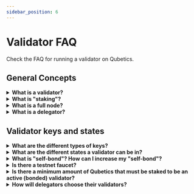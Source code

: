 ```yaml
---
sidebar_position: 6
---
```


# Validator FAQ

Check the FAQ for running a validator on Qubetics.

## General Concepts

<details>

<summary><b>What is a validator?</b></summary>

Qubetics is powered by [Tendermint](https://docs.tendermint.com/v0.34/introduction/what-is-tendermint.html) Core,
which relies on a set of validators to secure the network. Validators run a full node and participate in consensus
by broadcasting votes which contain cryptographic signatures signed by their private key. Validators commit new
blocks in the blockchain and receive revenue in exchange for their work. They also participate in on-protocol
treasury governance by voting on governance proposals. A validator's voting influence is weighted according to
their total stake.

</details>

<details>

<summary><b>What is "staking"?</b></summary>

Qubetics is a public Proof-of-Stake (PoS) blockchain, meaning that validator's weight is determined by the amount of
staking tokens (TICS) bonded as collateral. These staking tokens can be staked directly by the validator or delegated
to them by Qubetics holders.

Any user in the system can declare its intention to become a validator by sending a `create-validator` transaction.
From there, they become validators.

The weight (i.e. total stake or voting power) of a validator determines wether or not it is an active validator,
and also how frequently this node will have to propose a block and how much revenue it will obtain. Initially, only
the top 150 validators with the most weight will be active validators. If validators double-sign, or are frequently
offline, they risk their staked tokens (including Qubetics delegated by users) being "slashed" by the protocol to
penalize negligence and misbehavior.

</details>

<details>

<summary><b>What is a full node?</b></summary>

A full node is a program that fully validates transactions and blocks of a blockchain. It is distinct from a light
client node that only processes block headers and a small subset of transactions. Running a full node requires more
resources than a light client but is necessary in order to be a validator. In practice, running a full-node only
implies running a non-compromised and up-to-date version of the software with low network latency and without downtime.

Of course, it is possible and encouraged for any user to run full nodes even if they do not plan to be validators.

</details>

<details>

<summary><b>What is a delegator?</b></summary>

Delegators are Qubetics holders who cannot, or do not want to run validator operations themselves. Users can delegate
QUbetics to a validator and obtain a part of its revenue in exchange (for more detail on how revenue is distributed, see
`What is the incentive to stake?` and `What is a validator's commission?` sections below).

Because they share revenue with their validators, delegators also share responsibility. Should a validator misbehave,
each of its delegators will be partially slashed in proportion to their stake. This is why delegators should perform
due-diligence on validators before delegating, as well as diversifying by spreading their stake over multiple validators.

Delegators play a critical role in the system, as they are responsible for choosing validators. Be aware that being a
delegator is not a passive role. Delegators are obligated to remain vigilant and actively monitor the actions of their
validators, switching should they fail to act responsibly.

</details>

## Validator keys and states

<details>

<summary><b>What are the different types of keys?</b></summary>

In short, there are two types of keys:

- **Tendermint Key**: This is a unique key used to sign block hashes. It is associated with a public key
`qubeticsvalconspub`.
    - Generated when the node is created with `qubeticsd init`.
    - Get this value with `qubeticsd tendermint show-validator`
e.g. `qubeticsvalconspub1zcjduc3qcyj09qc03elte23zwshdx92jm6ce88fgc90rtqhjx8v0608qh5ssp0w94c`

- **Application keys**: These keys are created from the application and used to sign transactions. As a validator,
you will probably use one key to sign staking-related transactions, and another key to sign oracle-related
transactions. Application keys are associated with a public key `qubeticspub-` and an address `qubetics-`. Both
are derived from account keys generated by `qubeticsd keys add`.

:::warning
A validator's operator key is directly tied to an application key, but uses reserved prefixes solely for this
purpose: `qubeticsvaloper` and `qubeticsvaloperpub`
:::

</details>

<details>

<summary><b>What are the different states a validator can be in?</b></summary>

After a validator is created with a `create-validator` transaction, it can be in three states:

- `bonded`: Validator is in the active set and participates in consensus. Validator is earning rewards and can be
slashed for misbehaviour.
- `unbonding`: Validator is not in the active set and does not participate in consensus. Validator is not earning
rewards, but can still be slashed for misbehaviour. This is a transition state from `bonded` to `unbonded`. If
validator does not send a `rebond` transaction while in `unbonding` mode, it will take two weeks for the state
transition to complete.
- `unbonded`: Validator is not in the active set, and therefore not signing blocks. Unbonded validators cannot be
slashed, but do not earn any rewards from their operation. It is still possible to delegate QUBETICS to this
validator. Un-delegating from an `unbonded` validator is immediate.

Delegators have the same state as their validator.

:::warning
Delegations are not necessarily bonded. Qubetics can be delegated and bonded, delegated and unbonding, delegated and
unbonded, or liquid.
:::

</details>

<details>

<summary><b>What is "self-bond"? How can I increase my "self-bond"?</b></summary>

The validator operator's "self-bond" refers to the amount of Qubetics stake delegated to itself. You can increase your
self-bond by delegating more Qubetics to your validator account.

</details>

<details>

<summary><b>Is there a testnet faucet?</b></summary>

If you want to obtain coins for the testnet, you can do so by using the [faucet](https://testnet.qubetics.work/faucet).

</details>

<details>

<summary><b>Is there a minimum amount of Qubetics that must be staked to be an active (bonded) validator?</b></summary>

There is no minimum. The top 100 validators with the highest total stake (where
`total stake = self-bonded stake + delegators stake`) are the active validators.

</details>

<details>

<summary><b>How will delegators choose their validators?</b></summary>

Delegators are free to choose validators according to their own subjective criteria. That said, criteria anticipated to
be important include:

- **Amount of self-bonded QUBETICS:** Number of QUBETICS a validator self-bonded to its staking pool. A validator with higher
amount of self-bonded QUBETICS has more skin in the game, making it more liable for its actions.

- **Amount of delegated QUBETICS:** Total number of QUBETICS delegated to a validator. A high stake shows that the community
trusts this validator, but it also means that this validator is a bigger target for hackers. Validators are expected
to become less and less attractive as their amount of delegated QUBETICS grows. Bigger validators also increase the
centralization of the network.

- **Commission rate:** Commission applied on revenue by validators before it is distributed to their delegators

- **Track record:** Delegators will likely look at the track record of the validators they plan to delegate to. This
includes seniority, past votes on proposals, historical average uptime and how often the node was compromised.

Apart from these criteria, there will be a possibility for validators to signal a website address to complete their
resume. Validators will need to build reputation one way or another to attract delegators. For example, it would be
a good practice for validators to have their setup audited by third parties. Note though, that the qubetics team will
not approve or conduct any audit itself.

</details>
